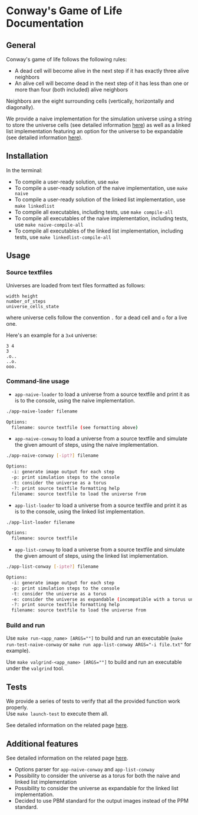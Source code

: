 # Conway's Game of Life Documentation

## General

Conway's game of life follows the following rules:

* A dead cell will become alive in the next step if it has exactly three alive neighbors
* An alive cell will become dead in the next step of it has less than one or more than four (both included) alive neighbors

Neighbors are the eight surrounding cells (vertically, horizontally and diagonally).

We provide a naive implementation for the simulation universe using a string to store the universe cells (see detailed information [here](https://viccol961.github.io/IN101_project/naive_implementation.html)) as well as a linked list implementation featuring an option for the universe to be expandable (see detailed information [here](https://viccol961.github.io/IN101_project/linkedlist_implementation.html)).

## Installation

In the terminal:

* To compile a user-ready solution, use `make`
* To compile a user-ready solution of the naive implementation, use `make naive`
* To compile a user-ready solution of the linked list implementation, use `make linkedlist`
* To compile all executables, including tests, use `make compile-all`
* To compile all executables of the naive implementation, including tests, use `make naive-compile-all`
* To compile all executables of the linked list implementation, including tests, use `make linkedlist-compile-all`

## Usage

### Source textfiles

Universes are loaded from text files formatted as follows:

```none
width height
number_of_steps
universe_cells_state
```

where universe cells follow the convention `.` for a dead cell and `o` for a live one.

Here's an example for a `3x4` universe:

```none
3 4
3
.o..
..o.
ooo.
```

### Command-line usage

* `app-naive-loader` to load a universe from a source textfile and print it as is to the console, using the naive implementation.

```bash
./app-naive-loader filename

Options:
  filename: source textfile (see formatting above)
```

* `app-naive-conway` to load a universe from a source textfile and simulate the given amount of steps, using the naive implementation.

```bash
./app-naive-conway [-ipt?] filename

Options:
  -i: generate image output for each step
  -p: print simulation steps to the console
  -t: consider the universe as a torus
  -?: print source textfile formatting help
  filename: source textfile to load the universe from
```

* `app-list-loader` to load a universe from a source textfile and print it as is to the console, using the linked list implementation.

```bash
./app-list-loader filename

Options:
  filemane: source textfile
```

* `app-list-conway` to load a universe from a source textfile and simulate the given amount of steps, using the linked list implementation.

```bash
./app-list-conway [-ipte?] filename

Options:
  -i: generate image output for each step
  -p: print simulation steps to the console
  -t: consider the universe as a torus
  -e: consider the universe as expandable (incompatible with a torus universe!)
  -?: print source textfile formatting help
  filename: source textfile to load the universe from
```

### Build and run

Use `make run-<app_name> [ARGS=""]` to build and run an executable (`make run-test-naive-conway` or `make run app-list-conway ARGS="-i file.txt"` for example).

Use `make valgrind-<app_name> [ARGS=""]` to build and run an executable under the `valgrind` tool.

## Tests

We provide a series of tests to verify that all the provided function work properly.  
Use `make launch-test` to execute them all.

See detailed information on the related page [here](https://viccol961.github.io/IN101_project/tests.html).

## Additional features

See detailed information on the related page [here](https://viccol961.github.io/IN101_project/additional_features.html).

* Options parser for `app-naive-conway` and `app-list-conway`
* Possibility to consider the universe as a torus for both the naive and linked list implementation
* Possibility to consider the universe as expandable for the linked list implementation.
* Decided to use PBM standard for the output images instead of the PPM standard.
